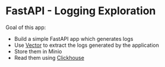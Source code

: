 
# FastAPI - Logging Exploration

Goal of this app:

- Build a simple FastAPI app which generates logs
- Use [Vector](https://calmcode.io/course/vector/cloud-storage) to extract the logs generated by the application
- Store them in Minio
- Read them using [Clickhouse](https://www.youtube.com/watch?v=JLk-pcWZSGc)


